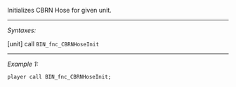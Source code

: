 Initializes CBRN Hose for given unit.


---
*Syntaxes:*

[unit] call `BIN_fnc_CBRNHoseInit`

---
*Example 1:*

```sqf
player call BIN_fnc_CBRNHoseInit;
```